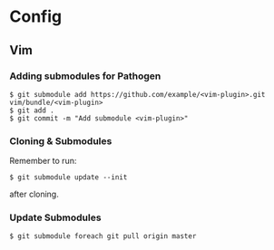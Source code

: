 # Config

## Vim

### Adding submodules for Pathogen

```
$ git submodule add https://github.com/example/<vim-plugin>.git vim/bundle/<vim-plugin>
$ git add .
$ git commit -m "Add submodule <vim-plugin>"
```

### Cloning & Submodules
Remember to run:

```
$ git submodule update --init
```

after cloning.

### Update Submodules

```
$ git submodule foreach git pull origin master
```
